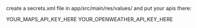 create a secrets.xml file in app/src/main/res/values/ and put your apis there:

<?xml version="1.0" encoding="utf-8"?>
<resources>
    <string name="maps_api_key">YOUR_MAPS_API_KEY_HERE</string>
    <string name="weather_api_key">YOUR_OPENWEATHER_API_KEY_HERE</string>
</resources>
